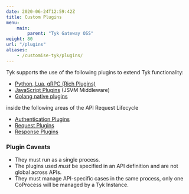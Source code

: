 ```yaml
---
date: 2020-06-24T12:59:42Z
title: Custom Plugins
menu:
    main:
        parent: "Tyk Gateway OSS"
weight: 80
url: "/plugins"
aliases:
    - /customise-tyk/plugins/
---
```


Tyk supports the use of the following plugins to extend Tyk functionality:

*   [Python, Lua, gRPC (Rich Plugins)](/docs/plugins/supported-languages/rich-plugins/)
*   [JavaScript Plugins](/docs/plugins/supported-languages/javascript-middleware/) (JSVM Middleware)
*   [Golang native plugins](/docs/plugins/supported-languages/golang/)

inside the following areas of the API Request Lifecycle

*   [Authentication Plugins](/docs/plugins/auth-plugins/)
*   [Request Plugins](/docs/plugins/request-plugins/)
*   [Response Plugins](/docs/plugins/response-plugins/)

### Plugin Caveats

*   They must run as a single process.
*   The plugins used *must* be specified in an API definition and are not global across APIs.
*   They must manage API-specific cases in the same process, only one CoProcess will be managed by a Tyk Instance.
